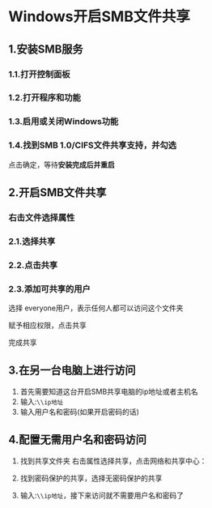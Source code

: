 # Windows开启SMB文件共享

## 1.安装SMB服务

### 1.1.打开控制面板


### 1.2.打开程序和功能

### 1.3.启用或关闭Windows功能

### 1.4.找到SMB 1.0/CIFS文件共享支持，并勾选

点击确定，等待**安装完成后并重启**  

## 2.开启SMB文件共享

###  右击文件选择属性

### 2.1.选择共享

### 2.2.点击共享

### 2.3.添加可共享的用户
选择 everyone用户，表示任何人都可以访问这个文件夹  

赋予相应权限，点击共享

完成共享


## 3.在另一台电脑上进行访问
1. 首先需要知道这台开启SMB共享电脑的ip地址或者主机名  
2. 输入:`\\ip地址`
3. 输入用户名和密码(如果开启密码的话)

## 4.配置无需用户名和密码访问
1. 找到共享文件夹 右击属性选择共享，点击网络和共享中心：

2. 找到密码保护的共享，选择无密码保护的共享

3. 输入:`\\ip地址`，接下来访问就不需要用户名和密码了
